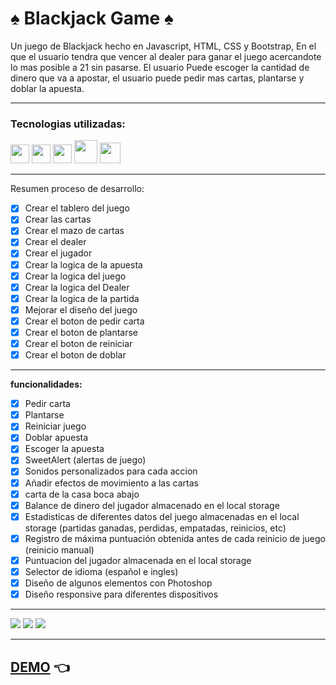 # ♠️ Blackjack Game ♠️

Un juego de Blackjack hecho en Javascript, HTML, CSS y Bootstrap, En el que el usuario tendra que vencer al dealer para ganar el juego acercandote lo mas posible a 21 sin pasarse.
El usuario Puede escoger la cantidad de dinero que
va a apostar, el usuario puede pedir mas cartas, plantarse y
doblar la apuesta.

---

### Tecnologias utilizadas:

<img src="https://cdn-icons-png.flaticon.com/512/174/174854.png" width='30px' > <img src="https://cdn-icons-png.flaticon.com/512/732/732190.png" width='30px' > <img src="https://cdn-icons-png.flaticon.com/512/5968/5968292.png" width='30px' > <img src="https://upload.wikimedia.org/wikipedia/commons/thumb/b/b2/Bootstrap_logo.svg/512px-Bootstrap_logo.svg.png" width='37px' > <img src="https://cdn.icon-icons.com/icons2/1088/PNG/512/1485282157-adobe-photoshop-raster-graphics-editor-cc-creative-cloud_78285.png" width='33px' >

---

Resumen proceso de desarrollo:

- [x] Crear el tablero del juego
- [x] Crear las cartas
- [x] Crear el mazo de cartas
- [x] Crear el dealer
- [x] Crear el jugador
- [x] Crear la logica de la apuesta
- [x] Crear la logica del juego
- [x] Crear la logica del Dealer
- [x] Crear la logica de la partida
- [x] Mejorar el diseño del juego
- [x] Crear el boton de pedir carta
- [x] Crear el boton de plantarse
- [x] Crear el boton de reiniciar
- [x] Crear el boton de doblar

---

**funcionalidades:**

- [x] Pedir carta
- [x] Plantarse
- [x] Reiniciar juego
- [x] Doblar apuesta
- [x] Escoger la apuesta
- [x] SweetAlert (alertas de juego)
- [x] Sonidos personalizados para cada accion
- [x] Añadir efectos de movimiento a las cartas
- [x] carta de la casa boca abajo
- [x] Balance de dinero del jugador almacenado en el local storage
- [x] Estadisticas de diferentes datos del juego almacenadas en el local storage (partidas ganadas, perdidas, empatadas, reinicios, etc)
- [x] Registro de máxima puntuación obtenida antes de cada reinicio de juego (reinicio manual)
- [x] Puntuacion del jugador almacenada en el local storage
- [x] Selector de idioma (español e ingles)
- [x] Diseño de algunos elementos con Photoshop
- [x] Diseño responsive para diferentes dispositivos

---

![](https://i.imgur.com/n97hSaZ.jpg)
![](https://i.imgur.com/PP6gLZC.jpg)
![](https://i.imgur.com/MmMWHbR.jpg)

---

## [DEMO](https://blackjack-game-geovannimena.netlify.app/) 👈
